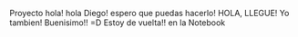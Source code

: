 Proyecto
hola!
hola Diego! espero que puedas hacerlo!
HOLA, LLEGUE!
Yo tambien!
Buenisimo!! =D
Estoy de vuelta!! en la Notebook